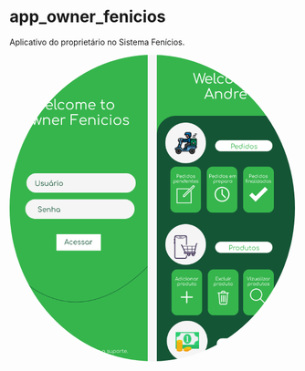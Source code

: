 # app_owner_fenicios

Aplicativo do proprietário no Sistema Fenícios.

 <img style="border-radius: 50%;" src="./assets/proto.png" width="500px;" alt=""/>
